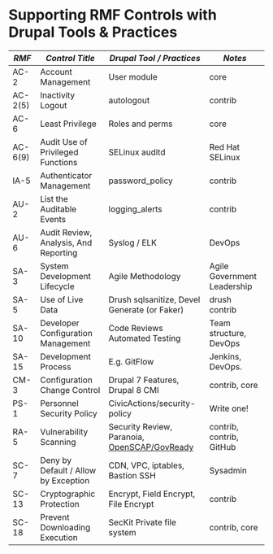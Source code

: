 # Supporting RMF Controls with Drupal Tools & Practices

| _RMF_   | _Control Title_                       | _Drupal Tool / Practices_                                                                | _Notes_                     |
| ------- | ------------------------------------- | ---------------------------------------------------------------------------------------- | --------------------------- |
| AC-2    | Account Management                    | User module                                                                              | core                        |
| AC-2(5) | Inactivity Logout                     | autologout                                                                               | contrib                     |
| AC-6    | Least Privilege                       | Roles and perms                                                                          | core                        |
| AC-6(9) | Audit Use of Privileged Functions     | SELinux auditd                                                                           | Red Hat SELinux             |
| IA-5    | Authenticator Management              | password_policy                                                                          | contrib                     |
| AU-2    | List the Auditable Events             | logging_alerts                                                                           | contrib                     |
| AU-6    | Audit Review, Analysis, And Reporting | Syslog / ELK                                                                             | DevOps                      |
| SA-3    | System Development Lifecycle          | Agile Methodology                                                                        | Agile Government Leadership |
| SA-5    | Use of Live Data                      | Drush sqlsanitize, Devel Generate (or Faker)                                             | drush contrib               |
| SA-10   | Developer Configuration Management    | Code Reviews Automated Testing                                                           | Team structure, DevOps      |
| SA-15   | Development Process                   | E.g. GitFlow                                                                             | Jenkins, DevOps.            |
| CM-3    | Configuration Change Control          | Drupal 7 Features, Drupal 8 CMI                                                          | contrib, core               |
| PS-1    | Personnel Security Policy             | CivicActions/security-policy                                                             | Write one!                  |
| RA-5    | Vulnerability Scanning                | Security Review, Paranoia, [OpenSCAP/GovReady](https://galaxy.ansible.com/CivicActions/) | contrib, contrib, GitHub    |
| SC-7    | Deny by Default / Allow by Exception  | CDN, VPC, iptables, Bastion SSH                                                          | Sysadmin                    |
| SC-13   | Cryptographic Protection              | Encrypt, Field Encrypt, File Encrypt                                                     | contrib                     |
| SC-18   | Prevent Downloading Execution         | SecKit Private file system                                                               | contrib, core               |
